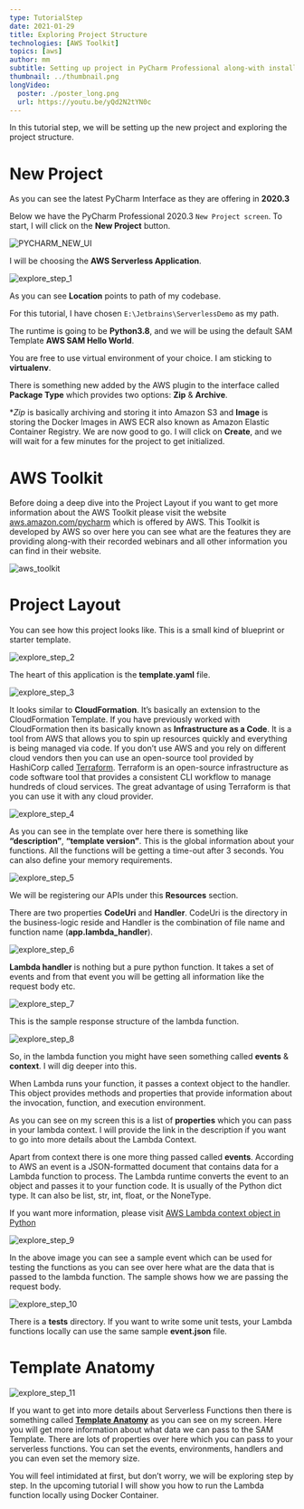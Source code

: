 ```yaml
---
type: TutorialStep
date: 2021-01-29
title: Exploring Project Structure
technologies: [AWS Toolkit]
topics: [aws]
author: mm
subtitle: Setting up project in PyCharm Professional along-with installing plugin and exploring the project layout. 
thumbnail: ../thumbnail.png
longVideo:
  poster: ./poster_long.png
  url: https://youtu.be/yQd2N2tYN0c
---
```


In this tutorial step, we will be setting up the new project and exploring the project structure.

# New Project

As you can see the latest PyCharm Interface as they are offering in **2020.3**

Below we have the PyCharm Professional 2020.3 `New Project screen`. To start, I will click on the **New Project** button.

![PYCHARM_NEW_UI](./pycharm_ui_interface.png)

I will be choosing the **AWS Serverless Application**.

![explore_step_1](./steps/step1.png)

As you can see **Location** points to path of my codebase. 

For this tutorial, I have chosen `E:\Jetbrains\ServerlessDemo` as my path. 

The runtime is going to be **Python3.8**, and we will be using the default SAM Template **AWS SAM Hello World**.

You are free to use virtual environment of your choice. I am sticking to **virtualenv**.

There is something new added by the AWS plugin to the interface called **Package Type** which provides two options: **Zip** & **Archive**.

**Zip* is basically archiving and storing it into Amazon S3 
and **Image** is storing the Docker Images in AWS ECR 
also known as Amazon Elastic Container Registry. We are now good to go. I will click on **Create**, and we will 
wait for a few minutes for the project to get initialized.


# AWS Toolkit

Before doing a deep dive into the Project Layout 
if you want to get more information
about the AWS Toolkit please visit the website
[aws.amazon.com/pycharm](https://aws.amazon.com/pycharm/) which is offered by AWS. 
This Toolkit is developed by AWS so over here you can see what
are the features they are providing along-with their recorded webinars
and all other information you can find in their website.

![aws_toolkit](./aws_toolkit.png)


# Project Layout

You can see how this project looks like. 
This is a small kind of blueprint or starter template. 


![explore_step_2](./steps/step2.png)

The heart of this application is the **template.yaml** file.

![explore_step_3](./steps/step3.png)

It looks similar to **CloudFormation**. 
It’s basically an extension to the CloudFormation Template.
If you have previously worked with CloudFormation then its
basically known as **Infrastructure as a Code**. 
It is a tool from AWS that allows you to spin up resources
quickly and everything is being managed via code. 
If you don’t use AWS and you rely on different cloud vendors
then you can use an open-source tool provided by HashiCorp called [Terraform](https://www.terraform.io/). Terraform is an open-source 
infrastructure as code software tool that provides a consistent
CLI workflow to manage hundreds of cloud services. The great 
advantage of using Terraform is that you can use it with any cloud 
provider.


![explore_step_4](./steps/step4.png)

As you can see in the template over here there is 
something like **“description”**, **“template version”**. This is the global information about your functions. All the functions will be getting a time-out after 3 seconds. You can also define your memory requirements.


![explore_step_5](./steps/step5.png)

We will be registering our APIs under this **Resources** section.

There are two properties **CodeUri** and **Handler**. 
CodeUri is the directory in the business-logic reside
and Handler is the combination of file name and 
function name (**app.lambda_handler**). 


![explore_step_6](./steps/step6.png)

**Lambda handler** is nothing but a pure python function. It takes a set of events and from
that event you will be getting all information like the request body etc. 


![explore_step_7](./steps/step7.png)

This is the sample response structure of the lambda function.  


![explore_step_8](./steps/step8.png)

So, in the lambda function you might have seen something called **events** & **context**. 
I will dig deeper into this.

When Lambda runs your function, it passes a context object to the handler. 
This object provides methods and properties that provide information about 
the invocation, function, and execution environment.

As you can see on my screen this is a list of **properties** which you can pass
in your lambda context. I will provide the link in the description if you want to go into more
details about the Lambda Context.


Apart from context there is one more thing passed called **events**.
According to AWS an event is a JSON-formatted document that contains data for a 
Lambda function to process. The Lambda runtime converts the event to an object and
passes it to your function code. It is usually of the Python dict type. It can also
be list, str, int, float, or the NoneType.


If you want more information, please visit [AWS Lambda context object in Python](https://docs.aws.amazon.com/lambda/latest/dg/python-context.html)

![explore_step_9](./steps/step9.png)

In the above image you can see a sample event which can be used for testing the functions as you can see over here
what are the data that is passed to the lambda function. 
The sample shows how we are passing the request body.

![explore_step_10](./steps/step10.png)

There is a **tests** directory. If you want to write some unit tests, your Lambda functions
locally can use the same sample **event.json** file.


# Template Anatomy

![explore_step_11](./steps/step11.png)

If you want to get into more details about Serverless Functions then there is something 
called **[Template Anatomy](https://docs.aws.amazon.com/AWSCloudFormation/latest/UserGuide/template-anatomy.html)** as you can see on my screen. Here you will get more information about what data we can pass to the SAM Template. 
There are lots of properties over here which you can pass to your serverless functions. You can set the events, environments, handlers and you can even set the memory size. 

You will feel intimidated at first, but don’t worry, we will be exploring step by step. In the upcoming tutorial I will show you how to run the Lambda function locally using 
Docker Container.
